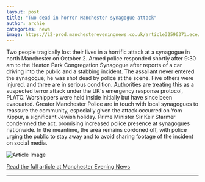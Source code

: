 ```yaml
---
layout: post
title: "Two dead in horror Manchester synagogue attack"
author: archie
categories: news
image: https://i2-prod.manchestereveningnews.co.uk/article32596371.ece/ALTERNATES/s1200/0_Manchester-synagogue-incident.jpg
---
```

Two people tragically lost their lives in a horrific attack at a synagogue in north Manchester on October 2. Armed police responded shortly after 9:30 am to the Heaton Park Congregation Synagogue after reports of a car driving into the public and a stabbing incident. The assailant never entered the synagogue; he was shot dead by police at the scene. Five others were injured, and three are in serious condition. Authorities are treating this as a suspected terror attack under the UK's emergency response protocol, PLATO. Worshippers were held inside initially but have since been evacuated. Greater Manchester Police are in touch with local synagogues to reassure the community, especially given the attack occurred on Yom Kippur, a significant Jewish holiday. Prime Minister Sir Keir Starmer condemned the act, promising increased police presence at synagogues nationwide. In the meantime, the area remains cordoned off, with police urging the public to stay away and to avoid sharing footage of the incident on social media.

![Article Image](https://i2-prod.manchestereveningnews.co.uk/article32596371.ece/ALTERNATES/s1200/0_Manchester-synagogue-incident.jpg)

[Read the full article at Manchester Evening News](https://www.manchestereveningnews.co.uk/news/greater-manchester-news/two-dead-horror-manchester-synagogue-32596207)

---
